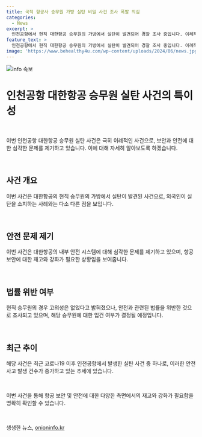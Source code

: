 ```yaml
---
title: 국적 항공사 승무원 가방 실탄 비밀 사건 조사 폭발 의심
categories:
  - News
excerpt: >
  인천공항에서 현직 대한항공 승무원의 가방에서 실탄이 발견되어 경찰 조사 중입니다. 이례적인 사건으로, 대한항공은 승무원의 고의성 부인하며 조사 중입니다. 지난해부터 실탄 적발 건수 증가하고 있으며, 해당 승무원은 어릴 적 물건을 보관한 파우치에서 실탄을 모르고 지닌 것으로 밝혔습니다. 경찰은 해당 승무원을 안전법 위반 혐의로 조사 중입니다. (150자)
feature_text: >
  인천공항에서 현직 대한항공 승무원의 가방에서 실탄이 발견되어 경찰 조사 중입니다. 이례적인 사건으로, 대한항공은 승무원의 고의성 부인하며 조사 중입니다. 지난해부터 실탄 적발 건수 증가하고 있으며, 해당 승무원은 어릴 적 물건을 보관한 파우치에서 실탄을 모르고 지닌 것으로 밝혔습니다. 경찰은 해당 승무원을 안전법 위반 혐의로 조사 중입니다. (150자)
image: 'https://www.behealthy4u.com/wp-content/uploads/2024/06/news.jpg'
---
```


<p><img src="https://www.behealthy4u.com/wp-content/uploads/2024/06/news.jpg" alt="info 속보" /></p>

<h1>인천공항 대한항공 승무원 실탄 사건의 특이성</h1>

<p data-ke-size="size16">&nbsp;</p>

<p>이번 인천공항 대한항공 승무원 실탄 사건은 극히 이례적인 사건으로, 보안과 안전에 대한 심각한 문제를 제기하고 있습니다. 이에 대해 자세히 알아보도록 하겠습니다.</p>

<p data-ke-size="size16">&nbsp;</p>

<h2 data-ke-size="size26">사건 개요</h2>

<p>이번 사건은 대한항공의 현직 승무원의 가방에서 실탄이 발견된 사건으로, 외국인이 실탄을 소지하는 사례와는 다소 다른 점을 보입니다.</p>

<p data-ke-size="size16">&nbsp;</p>

<h2 data-ke-size="size26">안전 문제 제기</h2>

<p>이번 사건은 대한항공의 내부 안전 시스템에 대해 심각한 문제를 제기하고 있으며, 항공 보안에 대한 재고와 강화가 필요한 상황임을 보여줍니다.</p>

<p data-ke-size="size16">&nbsp;</p>

<h2 data-ke-size="size26">법률 위반 여부</h2>

<p>현직 승무원의 경우 고의성은 없었다고 밝혀졌으나, 안전과 관련된 법률을 위반한 것으로 조사되고 있으며, 해당 승무원에 대한 입건 여부가 결정될 예정입니다.</p>

<p data-ke-size="size16">&nbsp;</p>

<h2 data-ke-size="size26">최근 추이</h2>

<p>해당 사건은 최근 코로나19 이후 인천공항에서 발생한 실탄 사건 중 하나로, 이러한 안전사고 발생 건수가 증가하고 있는 추세에 있습니다.</p>

<p data-ke-size="size16">&nbsp;</p>

<p>이번 사건을 통해 항공 보안 및 안전에 대한 다양한 측면에서의 재고와 강화가 필요함을 명확히 확인할 수 있습니다.</p>

<p data-ke-size="size16">&nbsp;</p>
생생한 뉴스, <a href="https://onioninfo.kr" rel="dofollow">onioninfo.kr</a>


